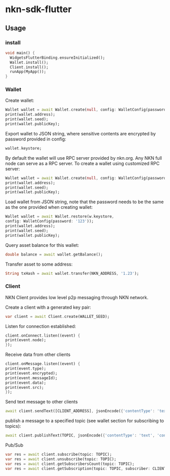 # nkn-sdk-flutter
## Usage
### install
```dart
void main() {
  WidgetsFlutterBinding.ensureInitialized();
  Wallet.install();
  Client.install();
  runApp(MyApp());
}
```

### Wallet

Create wallet:

```dart
Wallet wallet = await Wallet.create(null, config: WalletConfig(password: '123'));
print(wallet.address);
print(wallet.seed);
print(wallet.publicKey);
```

Export wallet to JSON string, where sensitive contents are encrypted by password provided in config:

```dart
wallet.keystore;
```

By default the wallet will use RPC server provided by nkn.org. Any NKN full node can serve as a RPC server. To create a wallet using customized RPC server:

```dart
Wallet wallet = await Wallet.create(null, config: WalletConfig(password: '123', seedRPCServerAddr: ['http://seed.nkn.org:30003']));
print(wallet.address);
print(wallet.seed);
print(wallet.publicKey);
```

Load wallet from JSON string, note that the password needs to be the same as the one provided when creating wallet:

```dart
Wallet wallet = await Wallet.restore(w.keystore,
config: WalletConfig(password: '123'));
print(wallet.address);
print(wallet.seed);
print(wallet.publicKey);

```

Query asset balance for this wallet:

```dart
double balance = await wallet.getBalance();
```

Transfer asset to some address:

```dart
String txHash = await wallet.transfer(NKN_ADDRESS, '1.23');
```

### Client

NKN Client provides low level p2p messaging through NKN network.

Create a client with a generated key pair:

 ```dart
var client = await Client.create(WALLET_SEED);
```

Listen for connection established:


```dart
client.onConnect.listen((event) {
print(event.node);
});
```

Receive data from other clients

```dart
client.onMessage.listen((event) {
print(event.type);
print(event.encrypted);
print(event.messageId);
print(event.data);
print(event.src);
});
```

Send text message to other clients

```dart
await client.sendText([CLIENT_ADDRESS], jsonEncode({'contentType': 'text', 'content': 'Hello'}));
```

publish a message to a specified topic (see wallet section for subscribing to topics):


```dart
await client.publishText(TOPIC, jsonEncode({'contentType': 'text', 'content': 'Hello'}));
```

Pub/Sub

```dart
var res = await client.subscribe(topic: TOPIC);
var res = await client.unsubscribe(topic: TOPIC);
var res = await client.getSubscribersCount(topic: TOPIC);
var res = await client.getSubscription(topic: TOPIC, subscriber: CLIENT_ADDRESS);
```